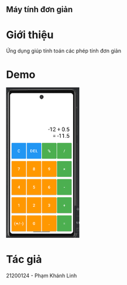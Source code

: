 ## Máy tính đơn giản
# Giới thiệu
Ứng dụng giúp tính toán các phép tính đơn giản
# Demo
<img src="demo_cal.png" alt="Mô tả ảnh" width="200"/>

# Tác giả
21200124 - Phạm Khánh Linh
